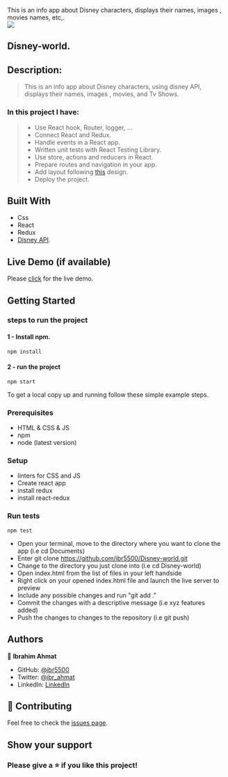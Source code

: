 This is an info app about Disney characters, displays their names, images , movies names, etc,.  
![](https://img.shields.io/badge/Microverse-blueviolet)

## Disney-world.

## Description:

> This is an info app about Disney characters, using disney API, displays their names, images , movies, and Tv Shows.

### In this project I have:

> - Use React hook, Router, logger, ...
> - Connect React and Redux.
> - Handle events in a React app.
> - Written unit tests with React Testing Library.
> - Use store, actions and reducers in React.
> - Prepare routes and navigation in your app.
> - Add layout following [this](https://www.behance.net/gallery/31579789/Ballhead-App-(Free-PSDs)) design.
> - Deploy the project.


## Built With

- Css
- React
- Redux
- [Disney API](https://disneyapi.dev/).

## Live Demo (if available)

Please [click](https://disney-world.netlify.app/) for the live demo.

## Getting Started

### steps to run the project

#### 1 - Install npm.

```
npm install
```

#### 2 - run the project

```
npm start
```

To get a local copy up and running follow these simple example steps.

### Prerequisites

- HTML & CSS & JS
- npm
- node (latest version)

### Setup

- linters for CSS and JS
- Create react app
- install redux
- install react-redux

### Run tests

```
npm test
```
- Open your terminal, move to the directory where you want to clone the app (i.e cd Documents)
- Enter git clone https://github.com/ibr5500/Disney-world.git
- Change to the directory you just clone into (i.e cd Disney-world)
- Open index.html from the list of files in your left handside
- Right click on your opened index.html file and launch the live server to preview
- Include any possible changes and run "git add ."
- Commit the changes with a descriptive message (i.e xyz features added)
- Push the changes to changes to the repository (i.e git push)

## Authors

👤 **Ibrahim Ahmat**

- GitHub: [@ibr5500](https://github.com/ibr5500)
- Twitter: [@ibr_ahmat](https://twitter.com/ibr_ahmat)
- LinkedIn: [LinkedIn](https://www.linkedin.com/in/ibrahim-ahmat-b5513b1a6/)

## 🤝 Contributing

Feel free to check the [issues page](../../issues/).

## Show your support

### Please give a ⭐️ if you like this project!

